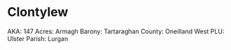 # Clontylew

AKA: 147
Acres: Armagh
Barony: Tartaraghan
County: Oneilland West
PLU: Ulster
Parish: Lurgan